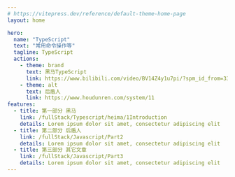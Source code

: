 ```yaml
---
# https://vitepress.dev/reference/default-theme-home-page
layout: home

hero:
  name: "TypeScript"
  text: "常用命令操作等"
  tagline: TypeScript
  actions:
    - theme: brand
      text: 黑马TypeScript
      link: https://www.bilibili.com/video/BV14Z4y1u7pi/?spm_id_from=333.1007.top_right_bar_window_custom_collection.content.click
    - theme: alt
      text: 后盾人
      link: https://www.houdunren.com/system/11
features:
  - title: 第一部分 黑马
    link: /fullStack/Typescript/heima/1Introduction
    details: Lorem ipsum dolor sit amet, consectetur adipiscing elit
  - title: 第二部分 后盾人
    link: /fullStack/Javascript/Part2
    details: Lorem ipsum dolor sit amet, consectetur adipiscing elit
  - title: 第三部分 其它文章
    link: /fullStack/Javascript/Part3
    details: Lorem ipsum dolor sit amet, consectetur adipiscing elit
---
```


<script setup>
  import XmindViewer from '../../components/xmind/XmindViewer.vue'
</script>

<XmindViewer url="./Typescript.xmind"/>
